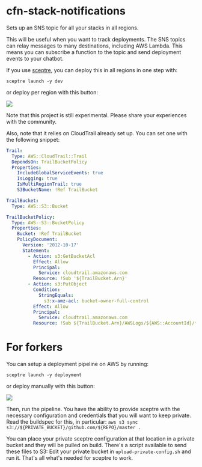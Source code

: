 # cfn-stack-notifications

Sets up an SNS topic for all your stacks in all regions.

This will be useful when you want to track deployments. The SNS topics can relay messages to many destinations, including AWS Lambda. This means you can subscribe a function to the topic and send deployment events to your chatbot. 


If you use [sceptre](https://github.com/cloudreach/sceptre), you can deploy this in all regions in one step with:

`sceptre launch -y dev`

or deploy per region with this button: 

<a href="https://console.aws.amazon.com/cloudformation/home?region=us-east-1#/stacks/new?stackName=cfn-stack-notifications&templateURL=https://s3.amazonaws.com/jeshan-oss-public-files/cfn-stack-notifications-template.yaml">
<img src="https://s3.amazonaws.com/cloudformation-examples/cloudformation-launch-stack.png"/>
</a>


Note that this project is still experimental. Please share your experiences with the community.

Also, note that it relies on CloudTrail already set up. You can set one with the following snippet:

```yaml
Trail:
  Type: AWS::CloudTrail::Trail
  DependsOn: TrailBucketPolicy
  Properties:
    IncludeGlobalServiceEvents: true
    IsLogging: true
    IsMultiRegionTrail: true
    S3BucketName: !Ref TrailBucket

TrailBucket:
  Type: AWS::S3::Bucket

TrailBucketPolicy:
  Type: AWS::S3::BucketPolicy
  Properties:
    Bucket: !Ref TrailBucket
    PolicyDocument:
      Version: '2012-10-17'
      Statement:
        - Action: s3:GetBucketAcl
          Effect: Allow
          Principal:
            Service: cloudtrail.amazonaws.com
          Resource: !Sub '${TrailBucket.Arn}'
        - Action: s3:PutObject
          Condition:
            StringEquals:
              s3:x-amz-acl: bucket-owner-full-control
          Effect: Allow
          Principal:
            Service: cloudtrail.amazonaws.com
          Resource: !Sub ${TrailBucket.Arn}/AWSLogs/${AWS::AccountId}/*
```


# For forkers
You can setup a deployment pipeline on AWS by running:

`sceptre launch -y deployment`

or deploy manually with this button: 

<a href="https://console.aws.amazon.com/cloudformation/home?region=us-east-1#/stacks/new?stackName=cfn-stack-notifications-deployment-pipeline&templateURL=https://s3.amazonaws.com/jeshan-oss-public-files/cfn-stack-notifications-deployment-pipeline-template.yaml">
<img src="https://s3.amazonaws.com/cloudformation-examples/cloudformation-launch-stack.png"/>
</a>


Then, run the pipeline. You have the ability to provide sceptre with the necessary configuration and credentials that you will want to keep private.
Read the buildspec for this, in particular:
`aws s3 sync s3://${PRIVATE_BUCKET}/github.com/${REPO}/master .`

You can place your private sceptre configuration at that location in a private bucket and they will be pulled on build.
There's a script available to send these files to S3: Edit your private bucket in `upload-private-config.sh` and run it.
That's all what's needed for sceptre to work.
